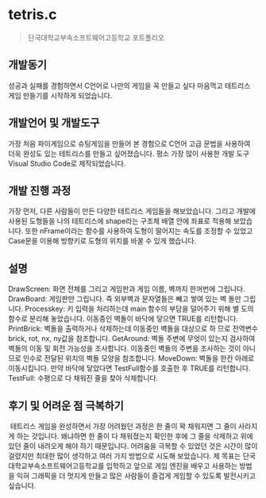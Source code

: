 # tetris.c
> 단국대학교부속소프트웨어고등학교 포트폴리오

## 개발동기
성공과 실패를 경험하면서 C언어로 나만의 게임을 꼭 만들고 싶다 마음먹고 테트리스 게임 만들기를 시작하게 되었습니다.
 
## 개발언어 및 개발도구
가장 처음 파이게임으로 슈팅게임을 만들어 본 경험으로 C언어 고급 문법을 사용하여 더욱 완성도 있는 테트리스를 만들고 싶어졌습니다. 평소 가장 많이 사용한 개발 도구 Visual Studio Code로 제작되었습니다.
 
## 개발 진행 과정
가장 먼저, 다른 사람들이 만든 다양한 테트리스 게임들을 해보았습니다. 그리고 개발에 사용된 도형들을 나의 테트리스에 shape라는 구조체 배열 안에 좌표로 적용해 보았습니다. 또한 nFrame이라는 함수를 사용하여 도형이 떨어지는 속도를 조정할 수 있었고 Case문을 이용해 방향키로 도형의 위치를 바꿀 수 있게 했습니다.

## 설명
DrawScreen: 화면 전체를 그리고 게임판과 게임 이름, 벽까지 한꺼번에 그립니다.
DrawBoard: 게임판만 그립니다. 즉 외부벽과 문자열들은 빼고 쌓여 있는 벽 돌만 그립니다.
Processkey: 키 입력을 처리하는데 main 함수의 부담을 덜어주기 위해 별 도의 함수로 분리해 놓았습니다. 이동중인 벽돌이 바닥에 닿으면 TRUE를 리턴합니다.
PrintBrick: 벽돌을 출력하거나 삭제하는데 이동중인 벽돌을 대상으로 하 므로 전역변수 brick, rot, nx, ny값을 참조합니다.
GetAround: 벽돌 주변에 무엇이 있는지 검사하여 벽돌의 이동 및 회전 가능성을 조사합니다. 이동중인 벽돌의 주변을 조사하는 것이 아니므로 인수로 전달된 위치의 벽돌 모양을 참조합니다.
MoveDown: 벽돌을 한칸 아래로 이동시킵니다. 만약 바닥에 닿았다면 TestFull함수를 호출한 후 TRUE를 리턴합니다.
TestFull: 수평으로 다 채워진 줄을 찾아 삭제합니다.
 
## 후기 및 어려운 점 극복하기
 테트리스 게임을 완성하면서 가장 어려웠던 과정은 한 줄이 꽉 채워지면 그 줄이 사라지게 하는 것입니다. 왜냐하면 한 줄이 다 채워졌는지 확인한 후에 그 줄을 삭제하고 위에 있던 줄이 내려오게 해야 하기 때문입니다. 어려움을 극복할 수 있었던 것은 시간이 많이 걸렸지만 최대한 많이 생각하고 여러 가지 방법으로 시도해 보았습니다. 제 목표는 단국대학교부속소프트웨어고등학교를 입학하고 앞으로 게임 엔진을 배우고 사용하는 방법을 익혀 그래픽을 더 멋지게 만들고 많은 사람들이 즐겁게 게임할 수 있도록 발전시키고 싶습니다.
